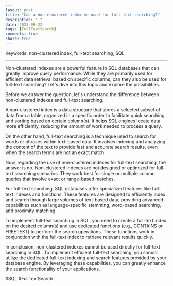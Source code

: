 ```yaml
---
layout: post
title: "Can a non-clustered index be used for full-text searching?"
description: " "
date: 2023-09-22
tags: [FullTextSearch]
comments: true
share: true
---
```


Keywords: non-clustered index, full-text searching, SQL

---

Non-clustered indexes are a powerful feature in SQL databases that can greatly improve query performance. While they are primarily used for efficient data retrieval based on specific columns, can they also be used for full-text searching? Let's dive into this topic and explore the possibilities.

Before we answer the question, let's understand the difference between non-clustered indexes and full-text searching. 

A non-clustered index is a data structure that stores a selected subset of data from a table, organized in a specific order to facilitate quick searching and sorting based on certain column(s). It helps SQL engines locate data more efficiently, reducing the amount of work needed to process a query.

On the other hand, full-text searching is a technique used to search for words or phrases within text-based data. It involves indexing and analyzing the content of the text to provide fast and accurate search results, even when the search terms are not an exact match.

Now, regarding the use of non-clustered indexes for full-text searching, the answer is no. Non-clustered indexes are not designed or optimized for full-text searching scenarios. They work best for single or multiple column queries that involve exact or range-based matches.

For full-text searching, SQL databases offer specialized features like full-text indexes and functions. These features are designed to efficiently index and search through large volumes of text-based data, providing advanced capabilities such as language-specific stemming, word-based searching, and proximity matching.

To implement full-text searching in SQL, you need to create a full-text index on the desired column(s) and use dedicated functions (e.g., CONTAINS or FREETEXT) to perform the search operations. These functions work in conjunction with the full-text index to retrieve relevant results quickly.

In conclusion, non-clustered indexes cannot be used directly for full-text searching in SQL. To implement efficient full-text searching, you should utilize the dedicated full-text indexing and search features provided by your database engine. By leveraging these capabilities, you can greatly enhance the search functionality of your applications.

#SQL #FullTextSearch